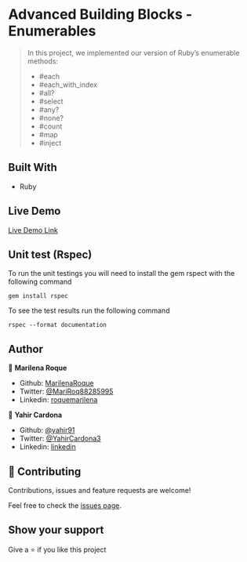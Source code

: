 # Advanced Building Blocks - Enumerables

> In this project, we implemented our version of Ruby’s enumerable methods:
>
> - #each
> - #each_with_index
> - #all?
> - #select
> - #any?
> - #none?
> - #count
> - #map
> - #inject

## Built With

- Ruby

## Live Demo

[Live Demo Link](https://repl.it/@MarilenaRoque/enumerablesmethods#main.rb)

## Unit test (Rspec)

To run the unit testings you will need to install the gem rspect with the following command

`gem install rspec`

To see the test results run the following command

`rspec --format documentation`

## Author

👤 **Marilena Roque**

- Github: [MarilenaRoque](https://github.com/MarilenaRoque)
- Twitter: [@MariRoq88285995](https://twitter.com/MariRoq88285995)
- Linkedin: [roquemarilena](https://www.linkedin.com/in/roquemarilena/)

👤 **Yahir Cardona**

- Github: [@yahir91](https://github.com/yahir91)
- Twitter: [@YahirCardona3](https://twitter.com/YahirCardona3)
- Linkedin: [linkedin](https://www.linkedin.com/in/osmar-yahir-cardona-reyes-54b40b1a7/)

## 🤝 Contributing

Contributions, issues and feature requests are welcome!

Feel free to check the [issues page](https://github.com/MarilenaRoque/bubble_sort/issues).

## Show your support

Give a ⭐️ if you like this project
